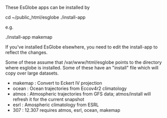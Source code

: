 These EsGlobe apps can be installed by

cd ~/public_html/esglobe
./install-app <name>

e.g.

./install-app makemap

If you've installed EsGlobe elsewhere, you need to edit the install-app to
reflect the changes.

Some of these assume that /var/www/html/esglobe points to the directory where
esglobe is installed.  Some of these have an "install" file which will copy
over large datasets.

* makemap : Convert to Eckert IV projection
* ocean : Ocean trajectories from Eccov4r2 climatology
* atmos : Atmospheric trajectories from GFS data; atmos/install will
           refresh it for the current snapshot
* esrl : Amospheric climatology from ESRL
* 307 : 12.307 requires atmos, esrl, ocean, makemap
